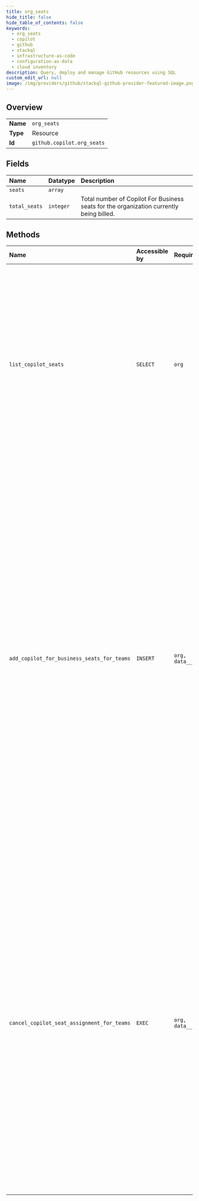 ```yaml
---
title: org_seats
hide_title: false
hide_table_of_contents: false
keywords:
  - org_seats
  - copilot
  - github    
  - stackql
  - infrastructure-as-code
  - configuration-as-data
  - cloud inventory
description: Query, deploy and manage GitHub resources using SQL
custom_edit_url: null
image: /img/providers/github/stackql-github-provider-featured-image.png
---
```

  
    

## Overview
<table><tbody>
<tr><td><b>Name</b></td><td><code>org_seats</code></td></tr>
<tr><td><b>Type</b></td><td>Resource</td></tr>
<tr><td><b>Id</b></td><td><code>github.copilot.org_seats</code></td></tr>
</tbody></table>

## Fields
| Name | Datatype | Description |
|:-----|:---------|:------------|
| `seats` | `array` |  |
| `total_seats` | `integer` | Total number of Copilot For Business seats for the organization currently being billed. |
## Methods
| Name | Accessible by | Required Params | Description |
|:-----|:--------------|:----------------|:------------|
| `list_copilot_seats` | `SELECT` | `org` | **Note**: This endpoint is in beta and is subject to change.<br /><br />Lists all Copilot for Business seat assignments for an organization that are currently being billed (either active or pending cancellation at the start of the next billing cycle).<br /><br />Only organization owners and members with admin permissions can configure and view details about the organization's Copilot for Business subscription. You must<br />authenticate using an access token with the `manage_billing:copilot` scope to use this endpoint. |
| `add_copilot_for_business_seats_for_teams` | `INSERT` | `org, data__selected_teams` | **Note**: This endpoint is in beta and is subject to change.<br /><br /> Purchases a GitHub Copilot for Business seat for all users within each specified team.<br /> The organization will be billed accordingly. For more information about Copilot for Business pricing, see "[About billing for GitHub Copilot for Business](https://docs.github.com/billing/managing-billing-for-github-copilot/about-billing-for-github-copilot#pricing-for-github-copilot-for-business)".<br /><br /> Only organization owners and members with admin permissions can configure GitHub Copilot in their organization. You must<br /> authenticate using an access token with the `manage_billing:copilot` scope to use this endpoint.<br /><br /> In order for an admin to use this endpoint, the organization must have a Copilot for Business subscription and a configured suggestion matching policy.<br /> For more information about setting up a Copilot for Business subscription, see "[Setting up a Copilot for Business subscription for your organization](https://docs.github.com/billing/managing-billing-for-github-copilot/managing-your-github-copilot-subscription-for-your-organization-or-enterprise#setting-up-a-copilot-for-business-subscription-for-your-organization)".<br /> For more information about setting a suggestion matching policy, see "[Configuring suggestion matching policies for GitHub Copilot in your organization](https://docs.github.com/copilot/configuring-github-copilot/configuring-github-copilot-settings-in-your-organization#configuring-suggestion-matching-policies-for-github-copilot-in-your-organization)". |
| `cancel_copilot_seat_assignment_for_teams` | `EXEC` | `org, data__selected_teams` | **Note**: This endpoint is in beta and is subject to change.<br /><br />Cancels the Copilot for Business seat assignment for all members of each team specified.<br />This will cause the members of the specified team(s) to lose access to GitHub Copilot at the end of the current billing cycle, and the organization will not be billed further for those users.<br /><br />For more information about Copilot for Business pricing, see "[About billing for GitHub Copilot for Business](https://docs.github.com/billing/managing-billing-for-github-copilot/about-billing-for-github-copilot#pricing-for-github-copilot-for-business)".<br /><br />For more information about disabling access to Copilot for Business, see "[Disabling access to GitHub Copilot for specific users in your organization](https://docs.github.com/copilot/configuring-github-copilot/configuring-github-copilot-settings-in-your-organization#disabling-access-to-github-copilot-for-specific-users-in-your-organization)".<br /><br />Only organization owners and members with admin permissions can configure GitHub Copilot in their organization. You must<br />authenticate using an access token with the `manage_billing:copilot` scope to use this endpoint. |

